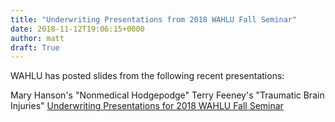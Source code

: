 ```yaml
---
title: "Underwriting Presentations from 2018 WAHLU Fall Seminar"
date: 2018-11-12T19:06:15+0000
author: matt
draft: True
---
```

WAHLU has posted slides from the following recent presentations: 

Mary Hanson's "Nonmedical Hodgepodge"
Terry Feeney's "Traumatic Brain Injuries"
[ Underwriting Presentations for 2018 WAHLU Fall Seminar ]( http://wahlu.org/presentations/ )
